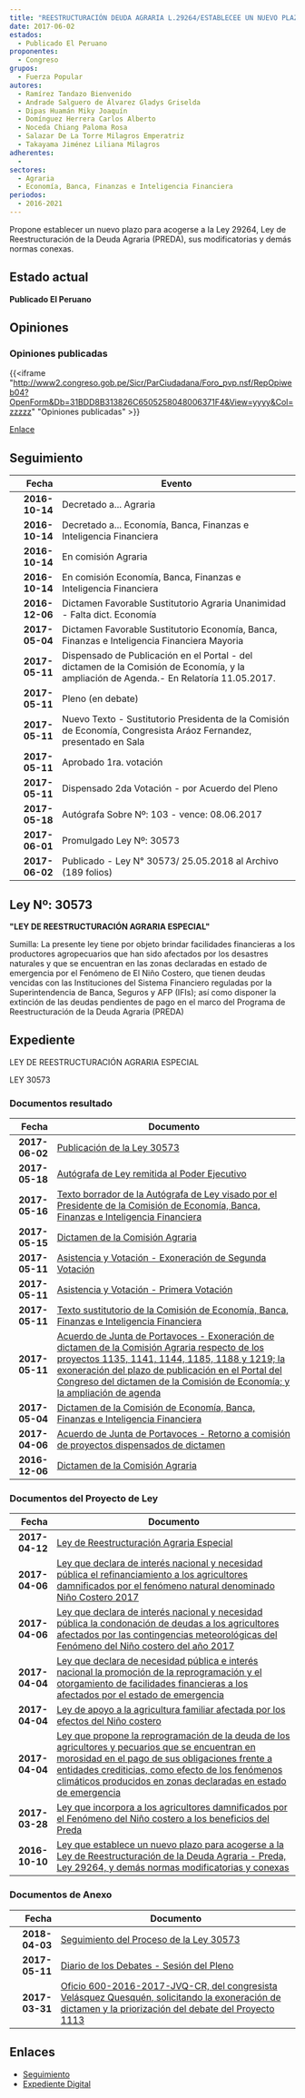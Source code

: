 ```yaml
---
title: "REESTRUCTURACIÓN DEUDA AGRARIA L.29264/ESTABLECEE UN NUEVO PLAZO PARA ACOGERSE A LA LEY DE..."
date: 2017-06-02
estados: 
  - Publicado El Peruano
proponentes: 
  - Congreso
grupos: 
  - Fuerza Popular
autores: 
  - Ramírez Tandazo Bienvenido
  - Andrade Salguero de Álvarez Gladys Griselda
  - Dipas Huamán Miky Joaquín
  - Domínguez Herrera Carlos Alberto
  - Noceda Chiang Paloma Rosa
  - Salazar De La Torre Milagros Emperatriz
  - Takayama Jiménez Liliana Milagros
adherentes: 
  - 
sectores: 
  - Agraria
  - Economía, Banca, Finanzas e Inteligencia Financiera
periodos: 
  - 2016-2021
---
```


Propone establecer un nuevo plazo para acogerse a la Ley 29264, Ley de Reestructuración de la Deuda Agraria (PREDA), sus modificatorias y demás normas conexas.


## Estado actual

**Publicado El Peruano**

## Opiniones

### Opiniones publicadas

{{<iframe "http://www2.congreso.gob.pe/Sicr/ParCiudadana/Foro_pvp.nsf/RepOpiweb04?OpenForm&Db=31BDD8B313826C6505258048006371F4&View=yyyy&Col=zzzzz" "Opiniones publicadas" >}}

[Enlace](http://www2.congreso.gob.pe/Sicr/ParCiudadana/Foro_pvp.nsf/RepOpiweb04?OpenForm&Db=31BDD8B313826C6505258048006371F4&View=yyyy&Col=zzzzz)

## Seguimiento

| Fecha | Evento |
|------:|--------|
| **2016-10-14** | Decretado a... Agraria|
| **2016-10-14** | Decretado a... Economía, Banca, Finanzas e Inteligencia Financiera|
| **2016-10-14** | En comisión Agraria|
| **2016-10-14** | En comisión Economía, Banca, Finanzas e Inteligencia Financiera|
| **2016-12-06** | Dictamen Favorable Sustitutorio Agraria Unanimidad - Falta dict. Economía|
| **2017-05-04** | Dictamen Favorable Sustitutorio Economía, Banca, Finanzas e Inteligencia Financiera Mayoria|
| **2017-05-11** | Dispensado de Publicación en el Portal - del dictamen de la Comisión de Economía, y la ampliación de Agenda.- En Relatoría 11.05.2017.|
| **2017-05-11** | Pleno (en debate)|
| **2017-05-11** | Nuevo Texto - Sustitutorio Presidenta de la Comisión de Economía, Congresista Aráoz Fernandez, presentado en Sala|
| **2017-05-11** | Aprobado 1ra. votación|
| **2017-05-11** | Dispensado 2da Votación - por Acuerdo del Pleno|
| **2017-05-18** | Autógrafa Sobre Nº: 103 - vence: 08.06.2017|
| **2017-06-01** | Promulgado Ley Nº: 30573|
| **2017-06-02** | Publicado - Ley N° 30573/ 25.05.2018 al Archivo (189 folios)|

## Ley Nº: 30573

**"LEY DE REESTRUCTURACIÓN AGRARIA ESPECIAL"**

Sumilla: La presente ley tiene por objeto brindar facilidades financieras a los productores agropecuarios que han sido afectados por los desastres naturales y que se encuentran en las zonas declaradas en estado de emergencia por el Fenómeno de El Niño Costero, que tienen deudas vencidas con las Instituciones del Sistema Financiero reguladas por la Superintendencia de Banca, Seguros y AFP (IFIs); así como disponer la extinción de las deudas pendientes de pago en el marco del Programa de Reestructuración de la Deuda Agraria (PREDA)


## Expediente

LEY DE REESTRUCTURACIÓN AGRARIA ESPECIAL

LEY 30573


### Documentos resultado

| Fecha | Documento |
|------:|--------|
| **2017-06-02** | [Publicación de la Ley 30573](http://www.leyes.congreso.gob.pe/Documentos/2016_2021/ADLP/Normas_Legales/30573-LEY.pdf) |
| **2017-05-18** | [Autógrafa de Ley remitida al Poder Ejecutivo](http://www.leyes.congreso.gob.pe/Documentos/2016_2021/Autografas/Ley_y_de_Resolucion_Legislativa/AU0036320170518.pdf) |
| **2017-05-16** | [Texto borrador de la Autógrafa de Ley visado por el Presidente de la Comisión de Economía, Banca, Finanzas e Inteligencia Financiera](http://www.leyes.congreso.gob.pe/Documentos/2016_2021/Texto_Borrador_de_Autografa/BAU0036320170516.pdf) |
| **2017-05-15** | [Dictamen de la Comisión Agraria](http://www.leyes.congreso.gob.pe/Documentos/2016_2021/Dictamenes/Proyectos_de_Ley/01135DC01MAY20170515.pdf) |
| **2017-05-11** | [Asistencia y Votación - Exoneración de Segunda Votación](http://www.leyes.congreso.gob.pe/Documentos/2016_2021/Asistencia_y_Votacion/Proyectos_de_Ley/Exoneracion_de_Segunda_Votacion/ESV0036320170511.pdf) |
| **2017-05-11** | [Asistencia y Votación - Primera Votación](http://www.leyes.congreso.gob.pe/Documentos/2016_2021/Asistencia_y_Votacion/Proyectos_de_Ley/AV0036320170511.pdf) |
| **2017-05-11** | [Texto sustitutorio de la Comisión de Economía, Banca, Finanzas e Inteligencia Financiera](http://www.leyes.congreso.gob.pe/Documentos/2016_2021/Texto_Sustitutorio/Proyectos_de_Ley/TS0036320170511..pdf) |
| **2017-05-11** | [Acuerdo de Junta de Portavoces - Exoneración de dictamen de la Comisión Agraria respecto de los proyectos 1135, 1141, 1144, 1185, 1188 y 1219; la exoneración del plazo de publicación en el Portal del Congreso del dictamen de la Comisión de Economía; y la ampliación de agenda](http://www.leyes.congreso.gob.pe/Documentos/2016_2021/Acuerdos/Junta_Portavoces/AJP0036320170511.pdf) |
| **2017-05-04** | [Dictamen de la Comisión de Economía, Banca, Finanzas e Inteligencia Financiera](http://www.leyes.congreso.gob.pe/Documentos/2016_2021/Dictamenes/Proyectos_de_Ley/00363DC09MAY20170504.pdf) |
| **2017-04-06** | [Acuerdo de Junta de Portavoces - Retorno a comisión de proyectos dispensados de dictamen](http://www.leyes.congreso.gob.pe/Documentos/2016_2021/Acuerdos/Junta_Portavoces/AJP0113520170406.pdf) |
| **2016-12-06** | [Dictamen de la Comisión Agraria](http://www.leyes.congreso.gob.pe/Documentos/2016_2021/Dictamenes/Proyectos_de_Ley/00363DC01MAY20161206.pdf) |

### Documentos del Proyecto de Ley

| Fecha | Documento |
|------:|--------|
| **2017-04-12** | [Ley de Reestructuración Agraria Especial](http://www.leyes.congreso.gob.pe/Documentos/2016_2021/Proyectos_de_Ley_y_de_Resoluciones_Legislativas/PL0121920170412.D.pdf) |
| **2017-04-06** | [Ley que declara de interés nacional y necesidad pública el refinanciamiento a los agricultores damnificados por el fenómeno natural denominado Niño Costero 2017](http://www.leyes.congreso.gob.pe/Documentos/2016_2021/Proyectos_de_Ley_y_de_Resoluciones_Legislativas/PL0118820170406.pdf) |
| **2017-04-06** | [Ley que declara de interés nacional y necesidad pública la condonación de deudas a los agricultores afectados por las contingencias meteorológicas del Fenómeno del Niño costero del año 2017](http://www.leyes.congreso.gob.pe/Documentos/2016_2021/Proyectos_de_Ley_y_de_Resoluciones_Legislativas/PL0118520170406.pdf) |
| **2017-04-04** | [Ley que declara de necesidad pública e interés nacional la promoción de la reprogramación y el otorgamiento de facilidades financieras a los afectados por el estado de emergencia](http://www.leyes.congreso.gob.pe/Documentos/2016_2021/Proyectos_de_Ley_y_de_Resoluciones_Legislativas/PL0114420170404..pdf) |
| **2017-04-04** | [Ley de apoyo a la agricultura familiar afectada por los efectos del Niño costero](http://www.leyes.congreso.gob.pe/Documentos/2016_2021/Proyectos_de_Ley_y_de_Resoluciones_Legislativas/PL0114120170404..pdf) |
| **2017-04-04** | [Ley que propone la reprogramación de la deuda de los agricultores y pecuarios que se encuentran en morosidad en el pago de sus obligaciones frente a entidades crediticias, como efecto de los fenómenos climáticos producidos en zonas declaradas en estado de emergencia](http://www.leyes.congreso.gob.pe/Documentos/2016_2021/Proyectos_de_Ley_y_de_Resoluciones_Legislativas/PL0113520170404..pdf) |
| **2017-03-28** | [Ley que incorpora a los agricultores damnificados por el Fenómeno del Niño costero a los beneficios del Preda](http://www.leyes.congreso.gob.pe/Documentos/2016_2021/Proyectos_de_Ley_y_de_Resoluciones_Legislativas/PL0111320170328..pdf) |
| **2016-10-10** | [Ley que establece un nuevo plazo para acogerse a la Ley de Reestructuración de la Deuda Agraria - Preda, Ley 29264, y demás normas modificatorias y conexas](http://www.leyes.congreso.gob.pe/Documentos/2016_2021/Proyectos_de_Ley_y_de_Resoluciones_Legislativas/PL0036320161010..pdf) |

### Documentos de Anexo

| Fecha | Documento |
|------:|--------|
| **2018-04-03** | [Seguimiento del Proceso de la Ley 30573](http://www.leyes.congreso.gob.pe/Documentos/2016_2021/Seguimiento_de_Proyectos_de_Ley/00363PL20180403.pdf) |
| **2017-05-11** | [Diario de los Debates - Sesión del Pleno](http://www.leyes.congreso.gob.pe/Documentos/2016_2021/ADLP/Diario_Debates/30573_DD.pdf) |
| **2017-03-31** | [Oficio 600-2016-2017-JVQ-CR, del congresista Velásquez Quesquén, solicitando la exoneración de dictamen y la priorización del debate del Proyecto 1113](http://www.leyes.congreso.gob.pe/Documentos/2016_2021/Oficios/Grupos_Parlamentarios/OFICIO-600-2016-2017-JVQ-CR..pdf) |

## Enlaces 

- [Seguimiento](http://www2.congreso.gob.pe/Sicr/TraDocEstProc/CLProLey2016.nsf/f7fff46988ca05b1052578e100829cc7/43511144db902b0705258048005c336e?OpenDocument)
- [Expediente Digital](http://www2.congreso.gob.pehttp://www2.congreso.gob.pe/Sicr/TraDocEstProc/CLProLey2016.nsf/f7fff46988ca05b1052578e100829cc7/43511144db902b0705258048005c336e?OpenDocument&Click=05257FB7005EB655.eb71d0cf91d8294e05256cdf006b5706/$Body/0.1C6C)
